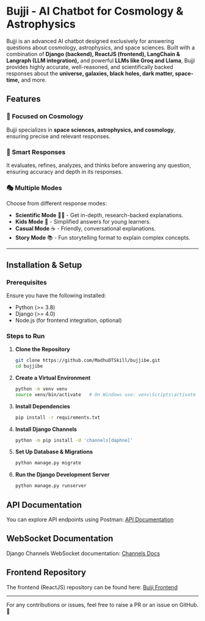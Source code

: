 # Bujji - AI Chatbot for Cosmology & Astrophysics

Bujji is an advanced AI chatbot designed exclusively for answering questions about cosmology, astrophysics, and space sciences. Built with a combination of **Django (backend), ReactJS (frontend), LangChain & Langraph (LLM integration),** and powerful **LLMs like Groq and Llama**, Bujji provides highly accurate, well-reasoned, and scientifically backed responses about the **universe, galaxies, black holes, dark matter, space-time,** and more.

## Features

### 🌌 Focused on Cosmology
Bujji specializes in **space sciences, astrophysics, and cosmology**, ensuring precise and relevant responses.

### 🤖 Smart Responses
It evaluates, refines, analyzes, and thinks before answering any question, ensuring accuracy and depth in its responses.

### 🎭 Multiple Modes
Choose from different response modes:
- **Scientific Mode** 🧑‍🔬 - Get in-depth, research-backed explanations.
- **Kids Mode** 👦 - Simplified answers for young learners.
- **Casual Mode** ☕ - Friendly, conversational explanations.
- **Story Mode** 📚 - Fun storytelling format to explain complex concepts.

---
## Installation & Setup

### Prerequisites

Ensure you have the following installed:

- Python (>= 3.8)
- Django (>= 4.0)
- Node.js (for frontend integration, optional)

### Steps to Run

1. **Clone the Repository**

   ```bash
   git clone https://github.com/MadhuDTSkill/bujjibe.git
   cd bujjibe
   ```

2. **Create a Virtual Environment**

   ```bash
   python -m venv venv
   source venv/bin/activate   # On Windows use: venv\Scripts\activate
   ```

3. **Install Dependencies**

   ```bash
   pip install -r requirements.txt
   ```

4. **Install Django Channels**

   ```bash
   python -m pip install -U 'channels[daphne]'
   ```

5. **Set Up Database & Migrations**

   ```bash
   python manage.py migrate
   ```

6. **Run the Django Development Server**

   ```bash
   python manage.py runserver
   ```

## API Documentation

You can explore API endpoints using Postman:
[API Documentation](https://documenter.getpostman.com/view/38405494/2sAYXEEJ5N)

## WebSocket Documentation

Django Channels WebSocket documentation: [Channels Docs](https://channels.readthedocs.io/en/latest/)

## Frontend Repository

The frontend (ReactJS) repository can be found here:
[Bujji Frontend](https://github.com/MadhuDTSkill/bujjife.git)

---

For any contributions or issues, feel free to raise a PR or an issue on GitHub. 🚀

